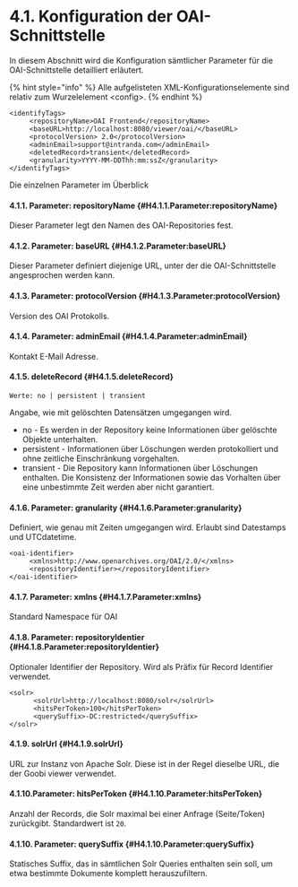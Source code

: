 # 4.1. Konfiguration der OAI-Schnittstelle

In diesem Abschnitt wird die Konfiguration sämtlicher Parameter für die OAI-Schnittstelle detailliert erläutert.  


{% hint style="info" %}
Alle aufgelisteten XML-Konfigurationselemente sind relativ zum Wurzelelement &lt;config&gt;.
{% endhint %}

```markup
<identifyTags>
     <repositoryName>OAI Frontend</repositoryName>
     <baseURL>http://localhost:8080/viewer/oai/</baseURL>
     <protocolVersion> 2.0</protocolVersion>
     <adminEmail>support@intranda.com</adminEmail>
     <deletedRecord>transient</deletedRecord>
     <granularity>YYYY-MM-DDThh:mm:ssZ</granularity>
</identifyTags>
```

Die einzelnen Parameter im Überblick

#### 4.1.1. Parameter: repositoryName {#H4.1.1.Parameter:repositoryName}

Dieser Parameter legt den Namen des OAI-Repositories fest.

#### 4.1.2. Parameter: baseURL {#H4.1.2.Parameter:baseURL}

Dieser Parameter definiert diejenige URL, unter der die OAI-Schnittstelle angesprochen werden kann.

#### 4.1.3. Parameter: protocolVersion {#H4.1.3.Parameter:protocolVersion}

Version des OAI Protokolls.

#### 4.1.4. Parameter: adminEmail {#H4.1.4.Parameter:adminEmail}

Kontakt E-Mail Adresse.

#### 4.1.5. deleteRecord {#H4.1.5.deleteRecord}

```text
Werte: no | persistent | transient
```

Angabe, wie mit gelöschten Datensätzen umgegangen wird.

* no - Es werden in der Repository keine Informationen über gelöschte Objekte unterhalten.
* persistent - Informationen über Löschungen werden protokolliert und ohne zeitliche Einschränkung vorgehalten.
* transient - Die Repository kann Informationen über Löschungen enthalten. Die Konsistenz der Informationen sowie das Vorhalten über eine unbestimmte Zeit werden aber nicht garantiert.

#### 4.1.6. Parameter: granularity {#H4.1.6.Parameter:granularity}

Definiert, wie genau mit Zeiten umgegangen wird. Erlaubt sind Datestamps und UTCdatetime.  


```markup
<oai-identifier>
     <xmlns>http://www.openarchives.org/OAI/2.0/</xmlns>
     <repositoryIdentifier></repositoryIdentifier>
</oai-identifier>
```

#### 4.1.7. Parameter: xmlns {#H4.1.7.Parameter:xmlns}

Standard Namespace für OAI

#### 4.1.8. Parameter: repositoryIdentier {#H4.1.8.Parameter:repositoryIdentier}

Optionaler Identifier der Repository. Wird als Präfix für Record Identifier verwendet.

```markup
<solr>
      <solrUrl>http://localhost:8080/solr</solrUrl>
      <hitsPerToken>100</hitsPerToken>
      <querySuffix>-DC:restricted</querySuffix>
</solr>
```

#### 4.1.9. solrUrl {#H4.1.9.solrUrl}

URL zur Instanz von Apache Solr. Diese ist in der Regel dieselbe URL, die der Goobi viewer verwendet.

#### 4.1.10.Parameter: hitsPerToken {#H4.1.10.Parameter:hitsPerToken}

Anzahl der Records, die Solr maximal bei einer Anfrage \(Seite/Token\) zurückgibt. Standardwert ist `20`.

#### 4.1.10. Parameter: querySuffix {#H4.1.10.Parameter:querySuffix}

Statisches Suffix, das in sämtlichen Solr Queries enthalten sein soll, um etwa bestimmte Dokumente komplett herauszufiltern.

